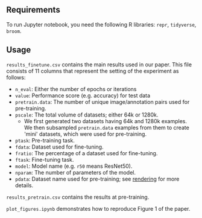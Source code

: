 ## Requirements

To run Jupyter notebook, you need the following R libraries: `repr`, `tidyverse`, `broom`.

## Usage

`results_finetune.csv` contains the main results used in our paper. This file consists of 11 columns that represent the setting of the experiment as follows:
- `n_eval`: Either the number of epochs or iterations
- `value`: Performance score (e.g. accuracy) for test data
- `pretrain.data`: The number of unique image/annotation pairs used for pre-training. 
- `pscale`: The total volume of datasets; either 64k or 1280k.
  - We first generated two datasets having 64k and 1280k examples. We then subsampled `pretrain.data` examples from them to create 'mini' datasets, which were used for pre-training.
- `ptask`: Pre-training task.
- `fdata`: Dataset used for fine-tuning.
- `fratio`: The percentage of a dataset used for fine-tuning.
- `ftask`: Fine-tuning task.
- `model`: Model name (e.g. `r50` means ResNet50).
- `nparam`: The number of parameters of the model.
- `pdata`: Dataset name used for pre-training; see [rendering](../rendering) for more details.

`results_pretrain.csv` contains the results at pre-training. 

`plot_figures.ipynb` demonstrates how to reproduce Figure 1 of the paper. 
